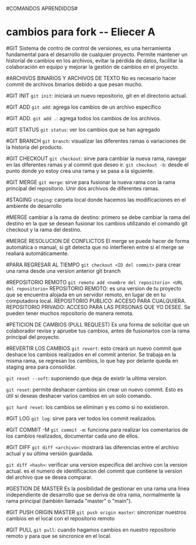 #COMANDOS APRENDIDOS#
# cambios para fork -- Eliecer A
#GIT
Sistema de contro de control de versiones, es una herramienta fundamental para el desarrollo de cualquier proyecto.
Permite mantener un historial de cambios en los archivos, evitar la pérdida de datos, facilitar la colaboración en equipo y mejorar la gestión de cambios en el proyecto.

#ARCHIVOS BINARIOS Y ARCHIVOS DE TEXTO
No es necesario hacer commit de archivos binarios debido a que pesan mucho.

#GIT INIT
`git init`: iniciará un nuevo repositorio, git en el directorio actual.

#GIT ADD
`git add`: agrega los cambios de un archivo especifico

#GIT ADD.
`git add .`: agrega todos los cambios de los archivos.

#GIT STATUS
`git status`: ver los cambios que se han agregado

#GIT BRANCH
`git branch`: visualizar las diferentes ramas o variaciones de la historia del producto.

#GIT CHECKOUT
`git checkout`: sirve para cambiar la nueva rama, navegar en las diferentes ramas y al commit que deseo ir.
`git checkout -b`: desde el punto donde yo estoy crea una rama y se pasa a la siguiente.

#GIT MERGE
`git merge`: sirve para fusionar la nueva rama con la rama principal del repositorio. Unir dos archivos de diferentes ramas.

#STAGING
`staging`: carpeta local donde hacemos las modificaciones en el ambiente de desarrollo 

#MERGE
cambiar a la rama de destino: primero se debe cambiar la rama del destino en la que se desean fusionar los cambios utilizando el comando git checkout y la rama del destino.

#MERGE RESOLUCION DE CONFLICTOS
El merge se puede hacer de forma automática o manual, si git detecta que no interfieren entre si el merge se realiará automáticamente.

#PARA REGRESAR AL TIEMPO
`git checkout <ID del commit>` para crear una rama desde una version anterior git branch <nombre de la nueva rama><ID del commit>

#REPOSITORIO REMOTO
`git remoto add <nombre del repositorio> <URL del repositorio>`
REPOSITORIO REMOTO: es una version de tu proyecto que se encuentra alojada en un servidor remoto, en lugar de en tu computadora local.
REPOSITORIO PUBLICO: ACCESO PARA CUALQUIERA.
REPOSITORIO PRIVADO: ACCESO PARA LAS PERSONAS QUE YO DESEE.
Se pueden tener muchos repositorio de manera remota.

#PETICION DE CAMBIOS (PULL REQUEST)
Es una forma de solicitar que un colaborador revise y apruebe tus cambios, antes de fusionarlos con la rama principal del proyecto. 

#REVERTIR LOS CAMBIOS 
`git revert`: <ID del commit> esto creará un nuevo commit que deshace los cambios realizados en el commit anterior.
Se trabaja en la misma rama, se regresan los cambios, lo que hay por delante queda en staging area para consolidar.

`git reset --soft`: suponiendo que deja de existir la ultima version.

`git reset`: permite deshacer cambios sin crear un nuevo commit. Esto es útil si deseas deshacer varios cambios en un solo comando.

`git hard reset`: los cambios se eliminan y es como si no existieron.

#GIT LOG
`git log`: sirve para ver todos los commit realizados.

#GIT COMMIT -M
`git commit -m`: funciona para realizar los comentarios de los cambios realizados, documentar cada uno de ellos.

#GIT DIFF
`git diff <archivo>`: mostrará las diferencias entre el archivo actual y su última versión guardada.

`git diff <hash>`: verificar una version especifica del archivo con la version actual.
<hash> es el numero de identificacion del commit que contiene la version del archivo que se desea comparar.

#GESTION DE MASTER
Es la posibilidad de gestionar en una rama una linea independiente de desarrollo que se deriva de otra rama, normalmente la rama principal (también llamada "master" o "main").

#GIT PUSH ORIGIN MASTER
`git push origin master`: sincronizar nuestros cambios en el local con el repositorio remoto

#GIT PULL
`git pull`: cuando hagamos cambios en nuestro repositorio remoto y para que se sincronice en el local.

